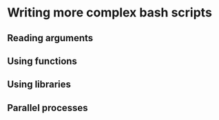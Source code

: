 # Writing more complex bash scripts

## Reading arguments

## Using functions

## Using libraries

## Parallel processes
